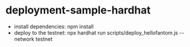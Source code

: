 # deployment-sample-hardhat
+ install dependencies: npm install
+ deploy to the testnet: npx hardhat run scripts/deploy_hellofantom.js --network testnet
